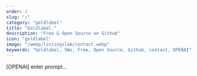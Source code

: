 ```yaml
---
order: 1
slug: "/"
category: "goldlabel"
title: "Goldlabel."
description: "Free & Open Source on Github"
icon: "goldlabel"
image: "/webp/listingslab/contact.webp"
keywords: "Goldlabel, 5Ws, Free, Open Source, Github, contact, OPENAI"
---
```

[OPENAI] enter prompt...